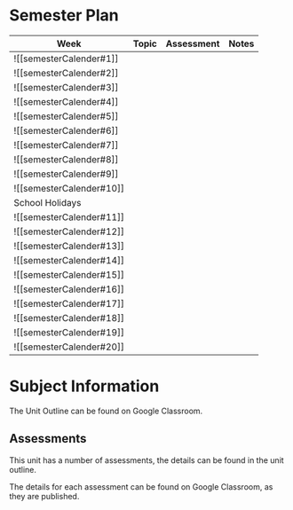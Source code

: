 # Semester Plan


| Week                     | Topic                                                | Assessment | Notes |
| ------------------------ | ---------------------------------------------------- | ---------- | ----- |
| ![[semesterCalender#1]]  |  |            |       |
| ![[semesterCalender#2]]  |                           |            |       |
| ![[semesterCalender#3]]  |                            |            |       |
| ![[semesterCalender#4]]  |                                                      |            |       |
| ![[semesterCalender#5]]  |                                                      |            |       |
| ![[semesterCalender#6]]  |                                                      |            |       |
| ![[semesterCalender#7]]  |                                                      |            |       |
| ![[semesterCalender#8]]  |                                                      |            |       |
| ![[semesterCalender#9]]  |                                                      |            |       |
| ![[semesterCalender#10]] |                                                      |            |       |
| School Holidays          |                                                      |            |       |
| ![[semesterCalender#11]] |                                                      |            |       |
| ![[semesterCalender#12]] |                                                      |            |       |
| ![[semesterCalender#13]] |                                                      |            |       |
| ![[semesterCalender#14]]  |                                                      |            |       |
| ![[semesterCalender#15]]  |                                                      |            |       |
| ![[semesterCalender#16]]  |                                                      |            |       |
| ![[semesterCalender#17]]  |                                                      |            |       |
| ![[semesterCalender#18]]  |                                                      |            |       |
| ![[semesterCalender#19]]  |                                                      |            |       |
| ![[semesterCalender#20]] |                                                      |            |       |

# Subject Information

The Unit Outline can be found on Google Classroom.

## Assessments

This unit has a number of assessments, the details can be found in the unit outline.

The details for each assessment can be found on Google Classroom, as they are published.

